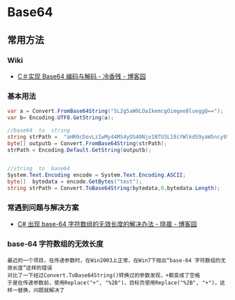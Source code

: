 # Base64

## 常用方法

### Wiki

- [C＃实现 Base64 编码与解码 - 冷香残 - 博客园](https://www.cnblogs.com/lxc89/p/6574475.html)

### 基本用法

```c#
var a = Convert.FromBase64String("5L2g5aW9LOaIkemcgOimgee8lueggQ==");
var b= Encoding.UTF8.GetString(a);

//base64  to  string
string strPath =  "aHR0cDovLzIwMy44MS4yOS40Njo1NTU3L19iYWlkdS9yaW5ncy9taWRpLzIwMDA3MzgwLTE2Lm1pZA==";
byte[] outputb = Convert.FromBase64String(strPath);
strPath = Encoding.Default.GetString(outputb);


//string  to  base64
System.Text.Encoding encode = System.Text.Encoding.ASCII;
byte[]  bytedata = encode.GetBytes("test");
string strPath = Convert.ToBase64String(bytedata,0,bytedata.Length);
```

### 常遇到问题与解决方案

- [C# 出现 base-64 字符数组的无效长度的解决办法 - 晓晨 - 博客园](https://www.cnblogs.com/chendaoyin/archive/2013/06/28/3161579.html)

### base-64 字符数组的无效长度

```text
最近的一个项目，在传递参数时，在Win2003上正常，在Win7下抛出“base-64 字符数组的无效长度”这样的错误
对比了一下经过Convert.ToBase64String()转换过的参数发现，+都变成了空格
于是在传递参数前，使用Replace("+", "%2B")，目标页使用Replace("%2B", "+")，这样一替换，问题就解决了
```
